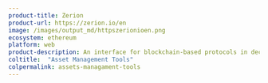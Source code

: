 ```yaml
---
product-title: Zerion
product-url: https://zerion.io/en
image: /images/output_md/httpszerionioen.png
ecosystem: ethereum
platform: web
product-description: An interface for blockchain-based protocols in decentralized finance applications.
coltitle:  "Asset Management Tools"
colpermalink: assets-managament-tools
---
```

